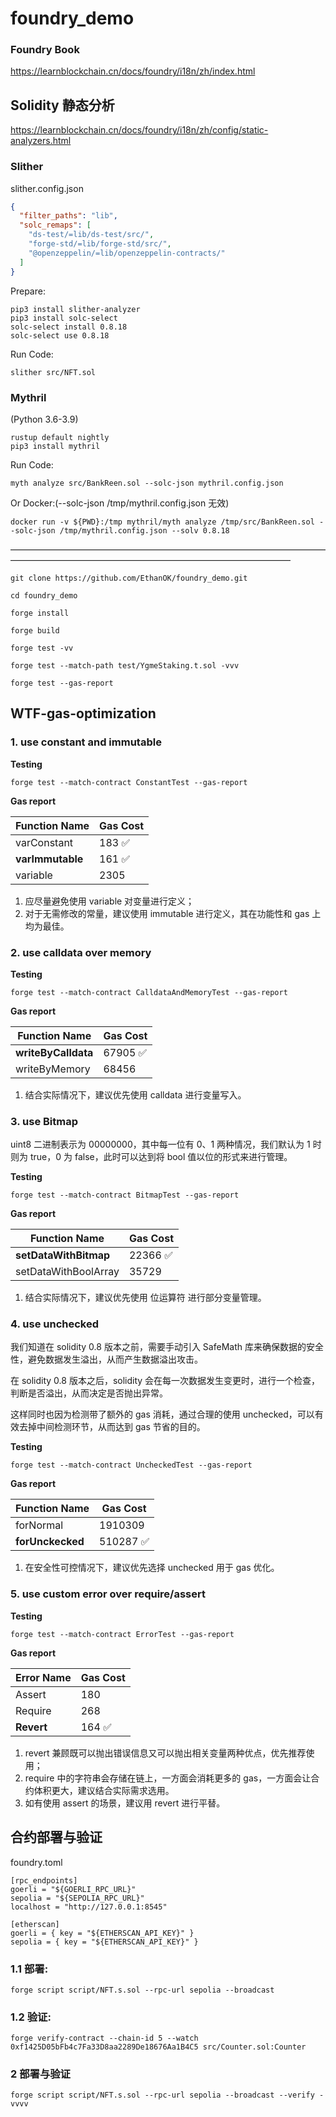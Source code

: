 # foundry_demo

### Foundry Book

https://learnblockchain.cn/docs/foundry/i18n/zh/index.html

## Solidity 静态分析

https://learnblockchain.cn/docs/foundry/i18n/zh/config/static-analyzers.html

### Slither

slither.config.json

```json
{
  "filter_paths": "lib",
  "solc_remaps": [
    "ds-test/=lib/ds-test/src/",
    "forge-std/=lib/forge-std/src/",
    "@openzeppelin/=lib/openzeppelin-contracts/"
  ]
}
```

Prepare:

```
pip3 install slither-analyzer
pip3 install solc-select
solc-select install 0.8.18
solc-select use 0.8.18
```

Run Code:

`slither src/NFT.sol`

### Mythril

(Python 3.6-3.9)

```
rustup default nightly
pip3 install mythril
```

Run Code:

`myth analyze src/BankReen.sol --solc-json mythril.config.json`

Or Docker:(--solc-json /tmp/mythril.config.json 无效)

`docker run -v ${PWD}:/tmp mythril/myth analyze /tmp/src/BankReen.sol --solc-json /tmp/mythril.config.json --solv 0.8.18`

————————————————————————————————————————————————————————————————————

```
git clone https://github.com/EthanOK/foundry_demo.git
```

```
cd foundry_demo

forge install

forge build

forge test -vv

forge test --match-path test/YgmeStaking.t.sol -vvv

forge test --gas-report
```

## WTF-gas-optimization

### 1. use constant and immutable

**Testing**

```
forge test --match-contract ConstantTest --gas-report
```

**Gas report**

| Function Name    | Gas Cost |
| ---------------- | -------- |
| varConstant      | 183 ✅   |
| **varImmutable** | 161 ✅   |
| variable         | 2305     |

1. 应尽量避免使用 variable 对变量进行定义；
2. 对于无需修改的常量，建议使用 immutable 进行定义，其在功能性和 gas 上均为最佳。

### 2. use calldata over memory

**Testing**

```
forge test --match-contract CalldataAndMemoryTest --gas-report
```

**Gas report**

| Function Name       | Gas Cost |
| ------------------- | -------- |
| **writeByCalldata** | 67905 ✅ |
| writeByMemory       | 68456    |

1. 结合实际情况下，建议优先使用 calldata 进行变量写入。

### 3. use Bitmap

uint8 二进制表示为 00000000，其中每一位有 0、1 两种情况，我们默认为 1 时则为 true，0 为 false，此时可以达到将 bool 值以位的形式来进行管理。

**Testing**

```
forge test --match-contract BitmapTest --gas-report
```

**Gas report**

| Function Name         | Gas Cost |
| --------------------- | -------- |
| **setDataWithBitmap** | 22366 ✅ |
| setDataWithBoolArray  | 35729    |

1. 结合实际情况下，建议优先使用 位运算符 进行部分变量管理。

### 4. use unchecked

我们知道在 solidity 0.8 版本之前，需要手动引入 SafeMath 库来确保数据的安全性，避免数据发生溢出，从而产生数据溢出攻击。

在 solidity 0.8 版本之后，solidity 会在每一次数据发生变更时，进行一个检查，判断是否溢出，从而决定是否抛出异常。

这样同时也因为检测带了额外的 gas 消耗，通过合理的使用 unchecked，可以有效去掉中间检测环节，从而达到 gas 节省的目的。

**Testing**

```
forge test --match-contract UncheckedTest --gas-report
```

**Gas report**

| Function Name    | Gas Cost  |
| ---------------- | --------- |
| forNormal        | 1910309   |
| **forUnckecked** | 510287 ✅ |

1. 在安全性可控情况下，建议优先选择 unchecked 用于 gas 优化。

### 5. use custom error over require/assert

**Testing**

```
forge test --match-contract ErrorTest --gas-report
```

**Gas report**

| Error Name | Gas Cost |
| ---------- | -------- |
| Assert     | 180      |
| Require    | 268      |
| **Revert** | 164 ✅   |

1. revert 兼顾既可以抛出错误信息又可以抛出相关变量两种优点，优先推荐使用；
2. require 中的字符串会存储在链上，一方面会消耗更多的 gas，一方面会让合约体积更大，建议结合实际需求选用。
3. 如有使用 assert 的场景，建议用 revert 进行平替。

## 合约部署与验证

foundry.toml

```
[rpc_endpoints]
goerli = "${GOERLI_RPC_URL}"
sepolia = "${SEPOLIA_RPC_URL}"
localhost = "http://127.0.0.1:8545"

[etherscan]
goerli = { key = "${ETHERSCAN_API_KEY}" }
sepolia = { key = "${ETHERSCAN_API_KEY}" }
```

### 1.1 部署:

```
forge script script/NFT.s.sol --rpc-url sepolia --broadcast
```

### 1.2 验证:

```
forge verify-contract --chain-id 5 --watch 0xf1425D05bFb4c7Fa33D8aa2289De18676Aa1B4C5 src/Counter.sol:Counter

```

### 2 部署与验证

```
forge script script/NFT.s.sol --rpc-url sepolia --broadcast --verify -vvvv
```

```

```

